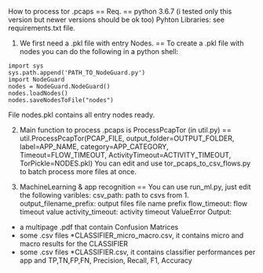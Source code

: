 How to process tor .pcaps
== Req. ==
python 3.6.7 (i tested only this version but newer versions should be ok too)
Pyhton Libraries: see requirements.txt file.


1. We first need a .pkl file with entry Nodes. ==
To create a .pkl file with nodes you can do the following in a python shell:
```pyhton
import sys
sys.path.append('PATH_TO_NodeGuard.py')
import NodeGuard
nodes = NodeGuard.NodeGuard()
nodes.loadNodes()
nodes.saveNodesToFile("nodes")
```
File nodes.pkl contains all entry nodes ready.

2. Main function to process .pcaps is ProcessPcapTor (in util.py) ==
util.ProcessPcapTor(PCAP_FILE, output_folder=OUTPUT_FOLDER, label=APP_NAME, category=APP_CATEGORY,
                    Timeout=FLOW_TIMEOUT, ActivityTimeout=ACTIVITY_TIMEOUT, TorPickle=NODES.pkl)
You can edit and use tor_pcaps_to_csv_flows.py to batch process more files at once.

3. MachineLearning & app recognition ==
You can use run_ml.py, just edit the following varibles:
csv_path: path to csvs from 1.
output_filename_prefix: output files file name prefix
flow_timeout: flow timeout value
activity_timeout: activity timeout ValueError
Output:
  * a multipage .pdf that contain Confusion Matrices
  * some .csv files *CLASSIFIER_micro_macro.csv, it contains micro and macro results for the CLASSIFIER
  * some .csv files *CLASSIFIER.csv, it contains classifier performances per app and TP,TN,FP,FN,
    Precision, Recall, F1, Accuracy
